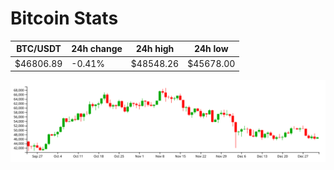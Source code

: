 # Bitcoin Stats

BTC/USDT|24h change|24h high|24h low|
|---|---|---|---|
|$46806.89|-0.41%|$48548.26|$45678.00|

<img src="./chart.svg">
